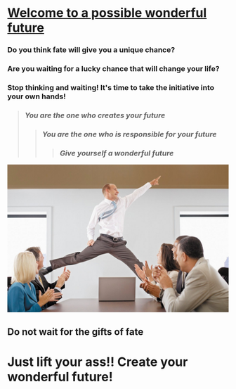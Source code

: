 # **<u>Welcome to a possible wonderful future</u>**

### Do you think fate will give you a unique chance?
### Are you waiting for a lucky chance that will change your life?
### Stop thinking and waiting! It's time to take the initiative into your own hands!

>### *You are the one who creates your future*
>>### *You are the one who is responsible for your future*
>>>### *Give yourself a wonderful future*

![Alt text](futur.jpg)
## Do not wait for the gifts of fate

# Just lift your ass!! Create your wonderful future!